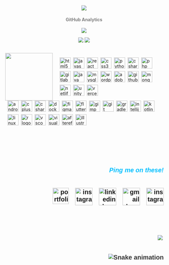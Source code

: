 <h1 align="center">
    <img src="https://readme-typing-svg.herokuapp.com/?font=Pacifico&size=35&center=true&vCenter=true&width=500&height=70&duration=3000&pause=2000&color=FFFFFF&lines=Hey+it's+Maizan!;+I'm+a+Developer+and+Designer.;" />
</h1>

<h4 align="center" style="color: gray;">GitHub Analytics</h4>


<p align="center">
    <img src="http://github-profile-summary-cards.vercel.app/api/cards/profile-details?username=maiz-an&theme=city_lights" />
</p>


<p align="center">    
   <img src="https://github-profile-summary-cards.vercel.app/api/cards/most-commit-language?username=maiz-an&theme=city_lights" />
   <img src="https://github-profile-summary-cards.vercel.app/api/cards/stats?username=maiz-an&theme=city_lights" />
</p>



##

<div style="display: flex; align-items: center; justify-content: space-between; gap: 12px;">
  <!-- GIF on the right -->
  <img align="right" height="150" src="https://i.imgflip.com/65efzo.gif" />

  <!-- Icons div to the left of the GIF -->
  <div style="display: flex; flex-wrap: wrap; justify-content: flex-start; gap: 8px; max-width: 100%; flex: 1; padding-left: 10px; padding-right: 10px;">
    <img src="https://cdn.jsdelivr.net/gh/devicons/devicon/icons/html5/html5-original.svg" height="35" alt="html5 logo" />
    <img src="https://cdn.jsdelivr.net/gh/devicons/devicon/icons/javascript/javascript-original.svg" height="35" alt="javascript logo" />
    <img src="https://cdn.jsdelivr.net/gh/devicons/devicon/icons/react/react-original.svg" height="35" alt="react logo" />
    <img src="https://cdn.jsdelivr.net/gh/devicons/devicon/icons/css3/css3-original.svg" height="35" alt="css3 logo" />
    <img src="https://cdn.jsdelivr.net/gh/devicons/devicon/icons/python/python-original.svg" height="35" alt="python logo" />
    <img src="https://cdn.jsdelivr.net/gh/devicons/devicon/icons/csharp/csharp-original.svg" height="35" alt="csharp logo" />
    <img src="https://cdn.jsdelivr.net/gh/devicons/devicon/icons/php/php-original.svg" height="35" alt="php logo" />
    <img src="https://cdn.jsdelivr.net/gh/devicons/devicon/icons/gitlab/gitlab-original.svg" height="35" alt="gitlab logo" />
    <img src="https://cdn.jsdelivr.net/gh/devicons/devicon/icons/java/java-original.svg" height="35" alt="java logo" />
    <img src="https://cdn.jsdelivr.net/gh/devicons/devicon/icons/mysql/mysql-original.svg" height="35" alt="mysql logo" />
    <img src="https://cdn.simpleicons.org/wordpress/21759B" height="35" alt="wordpress logo" />
    <img src="https://skillicons.dev/icons?i=ps" height="35" alt="adobephotoshop logo" />
    <img src="https://skillicons.dev/icons?i=github" height="35" alt="github logo" />
    <img src="https://skillicons.dev/icons?i=mongodb" height="35" alt="mongodb logo" />
    <img src="https://skillicons.dev/icons?i=netlify" height="35" alt="netlify logo" />
    <img src="https://cdn.jsdelivr.net/gh/devicons/devicon/icons/unity/unity-original.svg" height="35" alt="unity logo" />
    <img src="https://skillicons.dev/icons?i=vercel" height="35" alt="vercel logo" />
  </div>
</div>

<div style="display: flex; flex-wrap: wrap; justify-content: flex-start; gap: 8px; padding-left: 10px; padding-right: 10px;">
  <img src="https://cdn.jsdelivr.net/gh/devicons/devicon/icons/androidstudio/androidstudio-original.svg" height="35" alt="androidstudio logo" />
  <img src="https://cdn.jsdelivr.net/gh/devicons/devicon/icons/cplusplus/cplusplus-original.svg" height="35" alt="cplusplus logo" />
  <img src="https://cdn.jsdelivr.net/gh/devicons/devicon/icons/csharp/csharp-original.svg" height="35" alt="csharp logo" />
  <img src="https://cdn.jsdelivr.net/gh/devicons/devicon/icons/docker/docker-original.svg" height="35" alt="docker logo" />
  <img src="https://cdn.jsdelivr.net/gh/devicons/devicon/icons/figma/figma-original.svg" height="35" alt="figma logo" />
  <img src="https://cdn.jsdelivr.net/gh/devicons/devicon/icons/flutter/flutter-original.svg" height="35" alt="flutter logo" />
  <img src="https://cdn.jsdelivr.net/gh/devicons/devicon/icons/gimp/gimp-original.svg" height="35" alt="gimp logo" />
  <img src="https://cdn.jsdelivr.net/gh/devicons/devicon/icons/git/git-original.svg" height="35" alt="git logo" />
  <img src="https://cdn.jsdelivr.net/gh/devicons/devicon/icons/gradle/gradle-original.svg" height="35" alt="gradle logo" />
  <img src="https://cdn.jsdelivr.net/gh/devicons/devicon/icons/intellij/intellij-original.svg" height="35" alt="intellij logo" />
  <img src="https://cdn.jsdelivr.net/gh/devicons/devicon/icons/kotlin/kotlin-original.svg" height="35" alt="kotlin logo" />
  <img src="https://cdn.jsdelivr.net/gh/devicons/devicon/icons/linux/linux-original.svg" height="35" alt="linux logo" />
  <img src="https://cdn.jsdelivr.net/gh/devicons/devicon/icons/r/r-original.svg" height="35" alt="r logo" />
  <img src="https://cdn.jsdelivr.net/gh/devicons/devicon/icons/vscode/vscode-original.svg" height="35" alt="vscode logo" />
  <img src="https://cdn.jsdelivr.net/gh/devicons/devicon/icons/visualstudio/visualstudio-plain.svg" height="35" alt="visualstudio logo" />
  <img src="https://cdn.jsdelivr.net/gh/devicons/devicon/icons/aftereffects/aftereffects-original.svg" height="35" alt="aftereffects logo" />
  <img src="https://cdn.jsdelivr.net/gh/devicons/devicon/icons/illustrator/illustrator-plain.svg" height="35" alt="illustrator logo" />
</div>


######


<div style="text-align: right; padding-top: 70px; font-family: 'Ubuntu', sans-serif; font-size: 20px; font-weight: bold; color: #333; display: flex; flex-direction: column; align-items: flex-end; gap: 10px;">

<h5 style="color: #00BFFF;">
    Ping me on these!
</h5>

<div style="display: inline-flex; gap: 20px;">

 <a href="https://maizan.infinityfreeapp.com/" target="_blank" style="display: inline-block;">
     <img src="https://i.postimg.cc/XNszWDtJ/favmin.png" height="51" alt="portfolio logo" />
  </a>

<!-- Instagram button with the Instagram logo from the provided URL -->
<a href="https://discordapp.com/users/963477933849215046" target="_blank" style="display: inline-block;">
<img src="https://img.icons8.com/?size=100&id=LIGCjf5dKGrN&format=png&color=000000" height="55" alt="instagram logo" />
</a>

<!-- LinkedIn button with the LinkedIn logo from the provided URL -->
<a href="https://www.linkedin.com/in/mohamed-maizan-1b29a1307/" target="_blank" style="display: inline-block;">
<img src="https://img.icons8.com/?size=100&id=13930&format=png&color=000000" height="55" alt="linkedin logo" />
</a>

  <!-- Gmail button with Gmail logo -->
<a href="mailto:mohamedmaizanunas@gmail.com?subject=hey!&body=I came from your GitHub." target="_blank" style="display: inline-block;">
<img src="https://img.icons8.com/?size=100&id=eFPBXQop6V2m&format=png&color=000000" height="55" alt="gmail logo" />
</a>
  <!-- Instagram button with Instagram logo (second instance) -->
 <a href="https://www.instagram.com/mr.de11_" target="_blank" style="display: inline-block;">
  <img src="https://img.icons8.com/?size=100&id=Xy10Jcu1L2Su&format=png&color=000000" height="55" alt="instagram logo" />
  </a>


</div>

<!-- Include Ubuntu font -->
<link href="https://fonts.googleapis.com/css2?family=Ubuntu:wght@400;700&display=swap" rel="stylesheet">



######

<img align="left" src="https://visitor-badge.laobi.icu/badge?page_id=maiz-an.maiz-an&left_color=yellowgreen" />


<br clear="both">
<img src="https://raw.githubusercontent.com/maiz-an/maiz-an/output/snake.svg" alt="Snake animation" />
